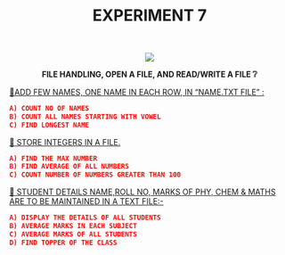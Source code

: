 <h1 align="center">EXPERIMENT 7</h1>
<!-- PROJECT LOGO -->
<br />
<p align="center">
  <a href="https://github.com/DHANOLA/CLASS-NOTIX/edit/root/SEMESTER%201/PYTHON%20PROGRAMMING%20LAB/EXPERIMENT%207">
    <img src="https://media.giphy.com/media/wW4FobicKarqU/giphy.gif" >
  </a>

  

  <p align="center">
  <b>FILE HANDLING, OPEN A FILE, AND READ/WRITE A FILE ❔</b>
    <br />
   
  </p>
</p>



   <a href="https://github.com/DHANOLA/CLASS-NOTIX/blob/root/SEMESTER%201/PYTHON%20PROGRAMMING%20LAB/EXPERIMENT%207/QUESTION%201.py" style="color: ">💫ADD FEW NAMES, ONE NAME IN EACH ROW, IN “NAME.TXT FILE” : </a><br />
  

 ```json
A) COUNT NO OF NAMES
B) COUNT ALL NAMES STARTING WITH VOWEL
C) FIND LONGEST NAME
```
<a href="https://github.com/DHANOLA/CLASS-NOTIX/blob/root/SEMESTER%201/PYTHON%20PROGRAMMING%20LAB/EXPERIMENT%207/QUESTION%202.py" style="color: ">💫 STORE INTEGERS IN A FILE. </a><br /> 
```json
A) FIND THE MAX NUMBER
B) FIND AVERAGE OF ALL NUMBERS
C) COUNT NUMBER OF NUMBERS GREATER THAN 100
```
<a href="https://github.com/DHANOLA/CLASS-NOTIX/blob/root/SEMESTER%201/PYTHON%20PROGRAMMING%20LAB/EXPERIMENT%207/QUESTION%203.py" style="color: ">💫 STUDENT DETAILS NAME,ROLL NO, MARKS OF PHY, CHEM & MATHS ARE TO BE MAINTAINED IN A TEXT FILE:-</a><br />

 ```json
A) DISPLAY THE DETAILS OF ALL STUDENTS
B) AVERAGE MARKS IN EACH SUBJECT
C) AVERAGE MARKS OF ALL STUDENTS
D) FIND TOPPER OF THE CLASS
```
 
 
 
